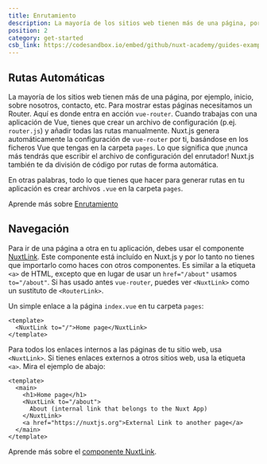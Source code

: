 ```yaml
---
title: Enrutamiento
description: La mayoría de los sitios web tienen más de una página, por ejemplo, inicio, sobre nosotros, contacto, etc. Para mostrar estas páginas necesitamos un Router.
position: 2
category: get-started
csb_link: https://codesandbox.io/embed/github/nuxt-academy/guides-examples/tree/master/01_get_started/02_routing?fontsize=14&hidenavigation=1&theme=dark
---
```


## Rutas Automáticas

La mayoría de los sitios web tienen más de una página, por ejemplo, inicio, sobre nosotros, contacto, etc. Para mostrar estas páginas necesitamos un Router. Aquí es donde entra en acción `vue-router`. Cuando trabajas con una aplicación de Vue, tienes que crear un archivo de configuración (p.ej. `router.js`) y añadir todas las rutas manualmente. Nuxt.js genera automáticamente la configuración de `vue-router` por ti, basándose en los ficheros Vue que tengas en la carpeta `pages`. Lo que significa que ¡nunca más tendrás que escribir el archivo de configuración del enrutador! Nuxt.js también te da división de código por rutas de forma automática.

En otras palabras, todo lo que tienes que hacer para generar rutas en tu aplicación es crear archivos `.vue` en la carpeta `pages`.

<base-alert type="next">

Aprende más sobre [Enrutamiento](/guides/features/file-system-routing)

</base-alert>

## Navegación

Para ir de una página a otra en tu aplicación, debes usar el componente [NuxtLink](/guides/features/nuxt-components#the-nuxtlink-component). Este componente está incluído en Nuxt.js y por lo tanto no tienes que importarlo como haces con otros componentes. Es similar a la etiqueta `<a>` de HTML, excepto que en lugar de usar un `href="/about"` usamos `to="/about"`. Si has usado antes `vue-router`, puedes ver `<NuxtLink>` como un sustituto de `<RouterLink>`.

Un simple enlace a la página `index.vue` en tu carpeta `pages`:

```html{}[pages/index.vue]
<template>
  <NuxtLink to="/">Home page</NuxtLink>
</template>
```

Para todos los enlaces internos a las páginas de tu sitio web, usa `<NuxtLink>`. Si tienes enlaces externos a otros sitios web, usa la etiqueta `<a>`. Mira el ejemplo de abajo:

```html{}[pages/index.vue]
<template>
  <main>
    <h1>Home page</h1>
    <NuxtLink to="/about">
      About (internal link that belongs to the Nuxt App)
    </NuxtLink>
    <a href="https://nuxtjs.org">External Link to another page</a>
  </main>
</template>
```

<app-modal>
  <code-sandbox :src="csb_link"></code-sandbox>
</app-modal>

<base-alert type="next">

Aprende más sobre el [componente NuxtLink](/guides/features/nuxt-components#the-nuxtlink-component).

</base-alert>
